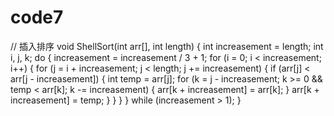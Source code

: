# code7
// 插入排序
void ShellSort(int arr[], int length)
{
	int increasement = length;
	int i, j, k;
	do
	{
		increasement = increasement / 3 + 1;
		for (i = 0; i < increasement; i++)
		{
			for (j = i + increasement; j < length; j += increasement)
			{
				if (arr[j] < arr[j - increasement])
				{
					int temp = arr[j];
					for (k = j - increasement; k >= 0 && temp < arr[k]; k -= increasement)
					{
						arr[k + increasement] = arr[k];
					}
					arr[k + increasement] = temp;
				}
			}
		}
	} while (increasement > 1);
}

